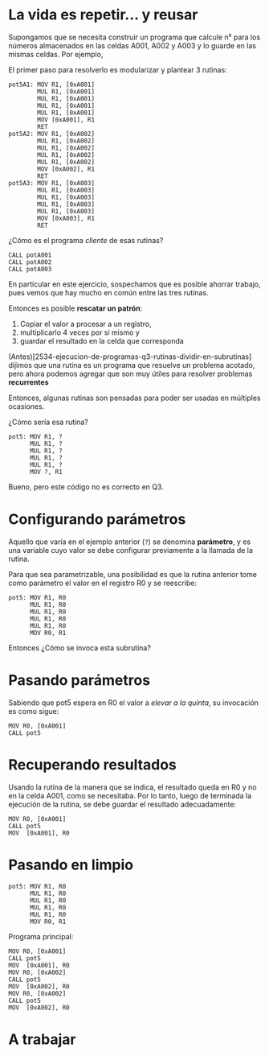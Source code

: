 # La vida es repetir... y reusar

Supongamos que se necesita construir un programa que calcule n⁵ para los números almacenados en las celdas A001, A002 y A003 y lo guarde en las mismas celdas. Por ejemplo,

El primer paso para resolverlo es modularizar y plantear 3 rutinas:


```
pot5A1: MOV R1, [0xA001]
        MUL R1, [0xA001]
        MUL R1, [0xA001]
        MUL R1, [0xA001]
        MUL R1, [0xA001]
        MOV [0xA001], R1
        RET
pot5A2: MOV R1, [0xA002]
        MUL R1, [0xA002]
        MUL R1, [0xA002]
        MUL R1, [0xA002]
        MUL R1, [0xA002]
        MOV [0xA002], R1
        RET
pot5A3: MOV R1, [0xA003]
        MUL R1, [0xA003]
        MUL R1, [0xA003]
        MUL R1, [0xA003]
        MUL R1, [0xA003]
        MOV [0xA003], R1
        RET
```


¿Cómo es el programa *cliente* de esas rutinas?

```
CALL potA001
CALL potA002
CALL potA003
```

En particular en este ejercicio, sospechamos que es posible ahorrar trabajo, pues vemos que hay mucho en común entre las tres rutinas. 

Entonces es posible **rescatar un patrón**:

1. Copiar el valor a procesar a un registro,
2. multiplicarlo 4 veces por sí mismo y 
3. guardar el resultado en la celda que corresponda


(Antes)[2534-ejecucion-de-programas-q3-rutinas-dividir-en-subrutinas] dijimos que una rutina es un programa que resuelve un problema acotado, pero ahora podemos agregar que son muy útiles para resolver problemas **recurrentes**

Entonces, algunas rutinas son pensadas para poder ser usadas en múltiples ocasiones. 

¿Cómo sería esa rutina? 

```
pot5: MOV R1, ?
      MUL R1, ?
      MUL R1, ?
      MUL R1, ?
      MUL R1, ?
      MOV ?, R1
```

Bueno, pero este código no es correcto en Q3. 

# Configurando parámetros

Aquello que varía en el ejemplo anterior (`?`) se denomina **parámetro**, y es una variable cuyo valor se debe configurar previamente a la llamada de la rutina. 

Para que sea parametrizable, una posibilidad es que la rutina anterior tome como parámetro el valor en el registro R0 y se reescribe:

```
pot5: MOV R1, R0
      MUL R1, R0
      MUL R1, R0
      MUL R1, R0
      MUL R1, R0
      MOV R0, R1
```

Entonces ¿Cómo se invoca esta subrutina?

# Pasando parámetros

Sabiendo que pot5 espera en R0 el valor a *elevar a la quinta*, su invocación es como sigue:

```
MOV R0, [0xA001]
CALL pot5
```
# Recuperando resultados

Usando la rutina de la manera que se indica, el resultado queda en R0 y no en la celda A001, como se necesitaba. Por lo tanto, luego de terminada la ejecución de la rutina, se debe guardar el resultado adecuadamente:

```
MOV R0, [0xA001]
CALL pot5
MOV  [0xA001], R0
```

# Pasando en limpio


```
pot5: MOV R1, R0
      MUL R1, R0
      MUL R1, R0
      MUL R1, R0
      MUL R1, R0
      MOV R0, R1
```

Programa principal:
```
MOV R0, [0xA001]
CALL pot5
MOV  [0xA001], R0
MOV R0, [0xA002]
CALL pot5
MOV  [0xA002], R0
MOV R0, [0xA002]
CALL pot5
MOV  [0xA002], R0
```


# A trabajar